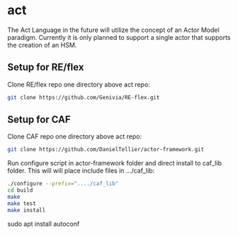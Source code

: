 # act
The Act Language in the future will utilize the concept of an Actor Model paradigm.
Currently it is only planned to support a single actor that supports the creation
of an HSM.

## Setup for RE/flex

Clone RE/flex repo one directory above act repo:
```sh
git clone https://github.com/Genivia/RE-flex.git
```

## Setup for CAF

Clone CAF repo one directory above act repo:
```sh
git clone https://github.com/DanielTellier/actor-framework.git
```

Run configure script in actor-framework folder and direct install to caf_lib folder.
This will will place include files in .../caf_lib:
```sh
./configure --prefix="..../caf_lib"
cd build
make
make test
make install
```

sudo apt install autoconf
